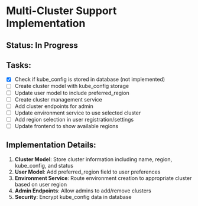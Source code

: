 # Multi-Cluster Support Implementation

## Status: In Progress

## Tasks:

- [x] Check if kube_config is stored in database (not implemented)
- [ ] Create cluster model with kube_config storage
- [ ] Update user model to include preferred_region
- [ ] Create cluster management service
- [ ] Add cluster endpoints for admin
- [ ] Update environment service to use selected cluster
- [ ] Add region selection in user registration/settings
- [ ] Update frontend to show available regions

## Implementation Details:

1. **Cluster Model**: Store cluster information including name, region, kube_config, and status
2. **User Model**: Add preferred_region field to user preferences
3. **Environment Service**: Route environment creation to appropriate cluster based on user region
4. **Admin Endpoints**: Allow admins to add/remove clusters
5. **Security**: Encrypt kube_config data in database